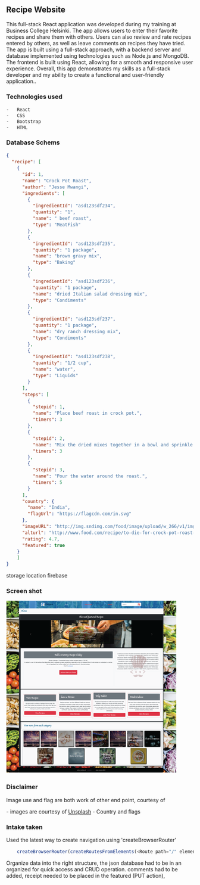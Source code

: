 <h2>Recipe Website</h2>

This full-stack React application was developed during my training at Business College Helsinki. The app allows users to enter their favorite recipes and share them with others. Users can also review and rate recipes entered by others, as well as leave comments on recipes they have tried. The app is built using a full-stack approach, with a backend server and database implemented using technologies such as Node.js and MongoDB. The frontend is built using React, allowing for a smooth and responsive user experience. Overall, this app demonstrates my skills as a full-stack developer and my ability to create a functional and user-friendly application..

### Technologies used

    -   React
    -   CSS
    -   Bootstrap 
    -   HTML

### Database Schems
```json
{
  "recipe": [
    {
      "id": 1,
      "name": "Crock Pot Roast",
      "author": "Jesse Mwangi",
      "ingredients": [
        {
          "ingredientId": "asd123sdf234",
          "quantity": "1",
          "name": " beef roast",
          "type": "MeatFish"
        },
        {
          "ingredientId": "asd123sdf235",
          "quantity": "1 package",
          "name": "brown gravy mix",
          "type": "Baking"
        },
        {
          "ingredientId": "asd123sdf236",
          "quantity": "1 package",
          "name": "dried Italian salad dressing mix",
          "type": "Condiments"
        },
        {
          "ingredientId": "asd123sdf237",
          "quantity": "1 package",
          "name": "dry ranch dressing mix",
          "type": "Condiments"
        },
        {
          "ingredientId": "asd123sdf238",
          "quantity": "1/2 cup",
          "name": "water",
          "type": "Liquids"
        }
      ],
      "steps": [
        {
          "stepid": 1,
          "name": "Place beef roast in crock pot.",
          "timers": 3
        },
        {
          "stepid": 2,
          "name": "Mix the dried mixes together in a bowl and sprinkle over the roast.",
          "timers": 3
        },
        {
          "stepid": 3,
          "name": "Pour the water around the roast.",
          "timers": 5
        }
      ],
      "country": {
        "name": "India",
        "flagUrl": "https://flagcdn.com/in.svg"
      },
      "imageURL": "http://img.sndimg.com/food/image/upload/w_266/v1/img/recipes/27/20/8/picVfzLZo.jpg",
      "alturl": "http://www.food.com/recipe/to-die-for-crock-pot-roast-27208",
      "rating": 4.7,
      "featured": true
    }
    ]
}


```

storage location firebase
### Screen shot

<img src="src/Assets/tasteIT.png" alt="TasteIt"/>

### Disclaimer

<p>Image use and flag are both work of other end point, courtesy of</p> 
    -   images are courtesy of <a href = "https://unsplash.com">Unsplash</a>
    -   Country and flags 

### Intake taken

<p> Used the latest way to create navigation using 'createBrowserRouter'

```Javascript
    createBrowserRouter(createRoutesFromElements(<Route path="/" element={<Name />}>));
```


<p> Organize data into the right structure, the json database had to be in an organized for quick access
and CRUD operation. comments had to be added, receipt needed to be placed in the featured (PUT action), 
